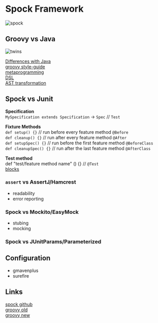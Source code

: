 # Spock Framework
![spock](https://en.wikipedia.org/wiki/File:Zachary_Quinto_Comic-Con_2010.jpg)

## Groovy vs Java
![twins](https://en.wikipedia.org/wiki/File:Twins_Poster.jpg)

[Differences with Java](http://groovy-lang.org/differences.html)  
[groovy style-guide](http://groovy-lang.org/style-guide.html)  
[metaprogramming](http://groovy-lang.org/metaprogramming.html)  
[DSL](http://groovy-lang.org/dsls.html)  
[AST transformation](https://github.com/shekhargulati/52-technologies-in-2016/tree/master/32-groovy-ast-transformations) 


## Spock vs Junit  

**Specification**  
`MySpecification extends Specification` -> `Spec` // `Test`  

**Fixture Methods**  
`def setup() {}`         // run before every feature method `@Before`  
`def cleanup() {}`        // run after every feature method `@After`  
`def setupSpec() {}`     // run before the first feature method `@BeforeClass`  
`def cleanupSpec() {}`   // run after the last feature method `@AfterClass`  

**Test method**  
def "test/feature method name" () {} // `@Test`  
[blocks](http://spockframework.org/spock/docs/1.1-rc-4/all_in_one.html#_blocks)

### `assert` vs AssertJ/Hamcrest

* readability
* error reporting

### Spock vs Mockito/EasyMock

* stubing
* mocking

### Spock vs JUnitParams/Parameterized

## Configuration

* gmavenplus
* surefire

## Links
 [spock github](https://github.com/spockframework/spock/)  
 [groovy old](https://github.com/groovy/groovy-core)  
 [groovy new](https://github.com/apache/groovy)

